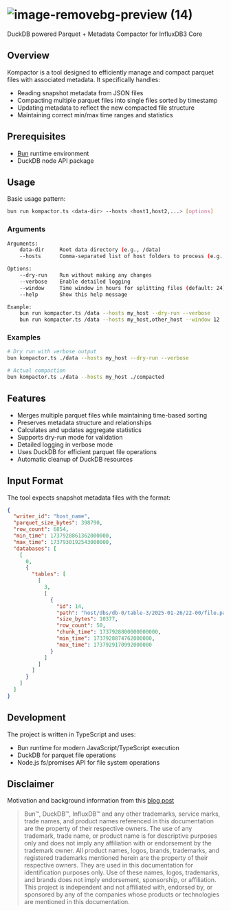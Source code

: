 # ![image-removebg-preview (14)](https://github.com/user-attachments/assets/fd2af745-0ab4-4960-b7df-589189ef8ca1)

DuckDB powered Parquet + Metadata Compactor for InfluxDB3 Core

## Overview

Kompactor is a tool designed to efficiently manage and compact parquet files with associated metadata. It specifically handles:
- Reading snapshot metadata from JSON files
- Compacting multiple parquet files into single files sorted by timestamp
- Updating metadata to reflect the new compacted file structure
- Maintaining correct min/max time ranges and statistics


## Prerequisites

- [Bun](https://bun.sh/) runtime environment
- DuckDB node API package

## Usage

Basic usage pattern:
```bash
bun run kompactor.ts <data-dir> --hosts <host1,host2,...> [options]
```

### Arguments
```bash
Arguments:
    data-dir     Root data directory (e.g., /data)
    --hosts      Comma-separated list of host folders to process (e.g., my_host,other_host)

Options:
    --dry-run    Run without making any changes
    --verbose    Enable detailed logging
    --window     Time window in hours for splitting files (default: 24)
    --help       Show this help message

Example:
    bun run kompactor.ts /data --hosts my_host --dry-run --verbose
    bun run kompactor.ts /data --hosts my_host,other_host --window 12

```

### Examples
```bash
# Dry run with verbose output
bun kompactor.ts ./data --hosts my_host --dry-run --verbose

# Actual compaction
bun kompactor.ts ./data --hosts my_host ./compacted
```

## Features

- Merges multiple parquet files while maintaining time-based sorting
- Preserves metadata structure and relationships
- Calculates and updates aggregate statistics
- Supports dry-run mode for validation
- Detailed logging in verbose mode
- Uses DuckDB for efficient parquet file operations
- Automatic cleanup of DuckDB resources

## Input Format

The tool expects snapshot metadata files with the format:
```json
{
  "writer_id": "host_name",
  "parquet_size_bytes": 398790,
  "row_count": 6854,
  "min_time": 1737928861362000000,
  "max_time": 1737930192543000000,
  "databases": [
    [
      0,
      {
        "tables": [
          [
            3,
            [
              {
                "id": 14,
                "path": "host/dbs/db-0/table-3/2025-01-26/22-00/file.parquet",
                "size_bytes": 10377,
                "row_count": 50,
                "chunk_time": 1737928800000000000,
                "min_time": 1737928874762000000,
                "max_time": 1737929170992000000
              }
            ]
          ]
        ]
      }
    ]
  ]
}
```

## Development

The project is written in TypeScript and uses:
- Bun runtime for modern JavaScript/TypeScript execution
- DuckDB for parquet file operations
- Node.js fs/promises API for file system operations

## Disclaimer

Motivation and background information from this [blog post](https://www.influxdata.com/blog/influxdb3-open-source-public-alpha-jan-27/?utm_source=linkedin&utm_medium=social&utm_campaign=2025-01-13-InfluxDB-3-Launch)


> Bun™, DuckDB™, InfluxDB™ and any other trademarks, service marks, trade names, and product names referenced in this documentation are the property of their respective owners. The use of any trademark, trade name, or product name is for descriptive purposes only and does not imply any affiliation with or endorsement by the trademark owner. All product names, logos, brands, trademarks, and registered trademarks mentioned herein are the property of their respective owners. They are used in this documentation for identification purposes only. Use of these names, logos, trademarks, and brands does not imply endorsement, sponsorship, or affiliation. This project is independent and not affiliated with, endorsed by, or sponsored by any of the companies whose products or technologies are mentioned in this documentation.
